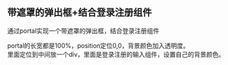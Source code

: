 ﻿## 带遮罩的弹出框+结合登录注册组件

通过portal实现一个带遮罩的弹出框，结合登录注册组件<br>

portal的长宽都是100%，position定位0,0，背景颜色加入透明度。<br>
里面定位到中间放一个div，里面是登录注册的输入组件，设置自己的背景颜色。
